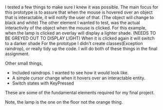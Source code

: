 I tested a few things to make sure I knew it was possible.
The main focus for this prototype is to assure that when the mouse is hovered over an object that is interactable,
it will notify the user of that. (The object will change to black and white)
The other element I wanted to test, was the actual interactivity of the object when the mouse is clicked.
For this example, when the lamp is clicked an overlay will display a lighter shade. (NEEDS TO BE GREYED OUT TO DISPLAY LIGHT)
When it is clicked again it will switch to a darker shade
For the prototype I didn't create classes(Exception raindrop), or really tidy up the code. I will do both of these things in the final assignment.

Other small things,
- Included raindrops. I wanted to see how it would look like.
- A simple cursor change when it hovers over an interactable entity.
- Switch states with KeyPressed

These are some of the  fundamental elements required for my final project.

Note, the lamp is the one on the floor not the orange thing.
